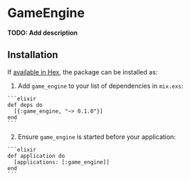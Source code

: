 # GameEngine

**TODO: Add description**

## Installation

If [available in Hex](https://hex.pm/docs/publish), the package can be installed as:

  1. Add `game_engine` to your list of dependencies in `mix.exs`:

    ```elixir
    def deps do
      [{:game_engine, "~> 0.1.0"}]
    end
    ```

  2. Ensure `game_engine` is started before your application:

    ```elixir
    def application do
      [applications: [:game_engine]]
    end
    ```

